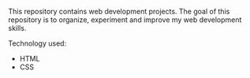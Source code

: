 This repository contains web development projects. The goal of this repository is to organize, experiment and improve my web development skills.

Technology used:
* HTML
* CSS
